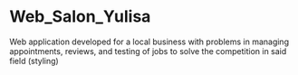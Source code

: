 # Web_Salon_Yulisa
Web application developed for a local business with problems in managing appointments, reviews, and testing of jobs to solve the competition in said field (styling)

